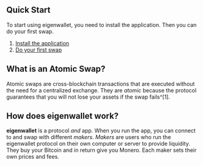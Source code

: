 ## Quick Start

To start using eigenwallet, you need to install the application. Then you can do your first swap.

 1. [Install the application](/download.html)
 2. [Do your first swap](/docs/app/first_swap.html)

## What is an Atomic Swap?

Atomic swaps are cross-blockchain transactions that are executed without the need for a centralized exchange.
They are _atomic_ because the protocol guarantees that you will not lose your assets if the swap fails^[1].

## How does eigenwallet work?

**eigenwallet** is a protocol _and_ app.
When you run the app, you can connect to and swap with different _makers_.
_Makers_ are users who run the eigenwallet protocol on their own computer or server to provide liquidity.
They buy your Bitcoin and in return give you Monero.
Each maker sets their own prices and fees.
